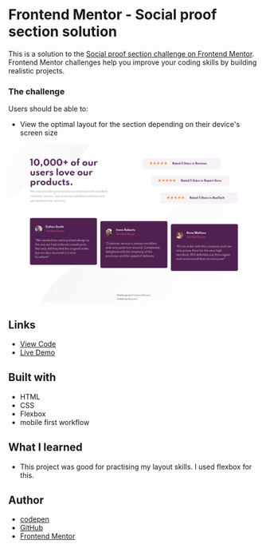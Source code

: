 # Frontend Mentor - Social proof section solution

This is a solution to the [Social proof section challenge on Frontend Mentor](https://www.frontendmentor.io/challenges/social-proof-section-6e0qTv_bA). Frontend Mentor challenges help you improve your coding skills by building realistic projects. 

### The challenge

Users should be able to:

- View the optimal layout for the section depending on their device's screen size

![Screenshot](design/social-proof-screenshot.png)

## Links

- [View Code](https://github.com/Bayoura/social-proof-section)
- [Live Demo](https://bayoura.github.io/social-proof-section/)

## Built with

- HTML
- CSS
- Flexbox
- mobile first workflow

## What I learned

- This project was good for practising my layout skills. I used flexbox for this.

## Author

- [codepen](https://codepen.io/bayoura)
- [GitHub](https://github.com/Bayoura)
- [Frontend Mentor](https://www.frontendmentor.io/profile/Bayoura)